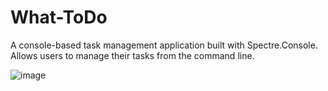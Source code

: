 # What-ToDo
A console-based task management application built with Spectre.Console. Allows users to manage their tasks from the command line.

![image](https://github.com/sinnedpenguin/What-ToDo/assets/133164950/3257a227-3cee-4e03-b500-348fda7d1ac8)
